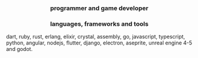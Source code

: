 <h3 align="center">programmer and game developer</h3>

<h3 align="center">languages, frameworks and tools</h3>

  dart, ruby, rust, erlang, elixir, crystal, assembly, go, javascript, typescript, python, angular, nodejs, flutter, django, electron, aseprite, unreal engine 4-5 and godot.
